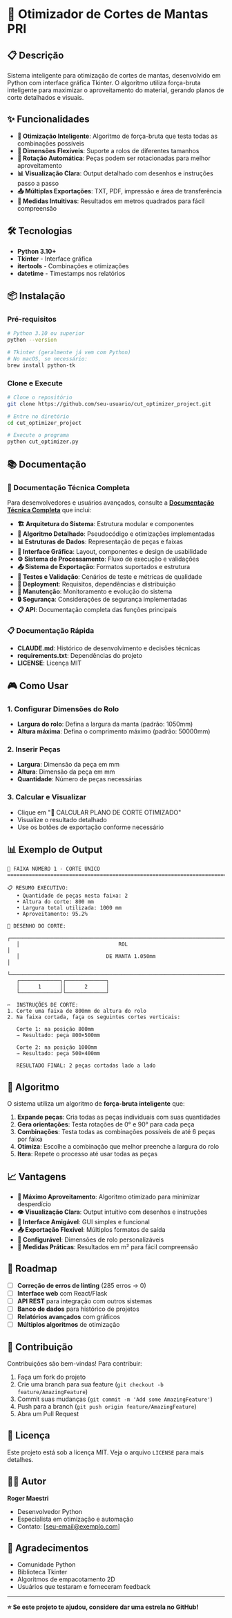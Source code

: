 # 🎯 Otimizador de Cortes de Mantas PRI

## 📋 Descrição

Sistema inteligente para otimização de cortes de mantas, desenvolvido em Python com interface gráfica Tkinter. O algoritmo utiliza força-bruta inteligente para maximizar o aproveitamento do material, gerando planos de corte detalhados e visuais.

## ✨ Funcionalidades

- **🎯 Otimização Inteligente**: Algoritmo de força-bruta que testa todas as combinações possíveis
- **📐 Dimensões Flexíveis**: Suporte a rolos de diferentes tamanhos
- **🔄 Rotação Automática**: Peças podem ser rotacionadas para melhor aproveitamento
- **📊 Visualização Clara**: Output detalhado com desenhos e instruções passo a passo
- **📤 Múltiplas Exportações**: TXT, PDF, impressão e área de transferência
- **📏 Medidas Intuitivas**: Resultados em metros quadrados para fácil compreensão

## 🛠️ Tecnologias

- **Python 3.10+**
- **Tkinter** - Interface gráfica
- **itertools** - Combinações e otimizações
- **datetime** - Timestamps nos relatórios

## 📦 Instalação

### Pré-requisitos
```bash
# Python 3.10 ou superior
python --version

# Tkinter (geralmente já vem com Python)
# No macOS, se necessário:
brew install python-tk
```

### Clone e Execute
```bash
# Clone o repositório
git clone https://github.com/seu-usuario/cut_optimizer_project.git

# Entre no diretório
cd cut_optimizer_project

# Execute o programa
python cut_optimizer.py
```

## 📚 Documentação

### 📖 Documentação Técnica Completa
Para desenvolvedores e usuários avançados, consulte a **[Documentação Técnica Completa](DOCUMENTACAO_TECNICA.md)** que inclui:

- **🏗️ Arquitetura do Sistema**: Estrutura modular e componentes
- **🧮 Algoritmo Detalhado**: Pseudocódigo e otimizações implementadas
- **📊 Estruturas de Dados**: Representação de peças e faixas
- **🎨 Interface Gráfica**: Layout, componentes e design de usabilidade
- **⚙️ Sistema de Processamento**: Fluxo de execução e validações
- **📤 Sistema de Exportação**: Formatos suportados e estrutura
- **🧪 Testes e Validação**: Cenários de teste e métricas de qualidade
- **🚀 Deployment**: Requisitos, dependências e distribuição
- **🔧 Manutenção**: Monitoramento e evolução do sistema
- **🔒 Segurança**: Considerações de segurança implementadas
- **📋 API**: Documentação completa das funções principais

### 📋 Documentação Rápida
- **CLAUDE.md**: Histórico de desenvolvimento e decisões técnicas
- **requirements.txt**: Dependências do projeto
- **LICENSE**: Licença MIT

## 🎮 Como Usar

### 1. Configurar Dimensões do Rolo
- **Largura do rolo**: Defina a largura da manta (padrão: 1050mm)
- **Altura máxima**: Defina o comprimento máximo (padrão: 50000mm)

### 2. Inserir Peças
- **Largura**: Dimensão da peça em mm
- **Altura**: Dimensão da peça em mm  
- **Quantidade**: Número de peças necessárias

### 3. Calcular e Visualizar
- Clique em "🚀 CALCULAR PLANO DE CORTE OTIMIZADO"
- Visualize o resultado detalhado
- Use os botões de exportação conforme necessário

## 📊 Exemplo de Output

```
🎯 FAIXA NÚMERO 1 - CORTE ÚNICO
================================================================================

📋 RESUMO EXECUTIVO:
   • Quantidade de peças nesta faixa: 2
   • Altura do corte: 800 mm
   • Largura total utilizada: 1000 mm
   • Aproveitamento: 95.2%

📐 DESENHO DO CORTE:
   ┌────────────────────────────────────────────────────────────────────────────┐
   │                                ROL                                         │
   │                            DE MANTA 1.050mm                               │
   └────────────────────────────────────────────────────────────────────────────┘
   ┌─────────────┐┌─────────────┐
   │      1      ││      2      │
   └─────────────┘└─────────────┘

✂️  INSTRUÇÕES DE CORTE:
1. Corte uma faixa de 800mm de altura do rolo
2. Na faixa cortada, faça os seguintes cortes verticais:

   Corte 1: na posição 800mm
   → Resultado: peça 800×500mm

   Corte 2: na posição 1000mm
   → Resultado: peça 500×400mm

   RESULTADO FINAL: 2 peças cortadas lado a lado
```

## 🔧 Algoritmo

O sistema utiliza um algoritmo de **força-bruta inteligente** que:

1. **Expande peças**: Cria todas as peças individuais com suas quantidades
2. **Gera orientações**: Testa rotações de 0° e 90° para cada peça
3. **Combinações**: Testa todas as combinações possíveis de até 6 peças por faixa
4. **Otimiza**: Escolhe a combinação que melhor preenche a largura do rolo
5. **Itera**: Repete o processo até usar todas as peças

## 📈 Vantagens

- **🎯 Máximo Aproveitamento**: Algoritmo otimizado para minimizar desperdício
- **👁️ Visualização Clara**: Output intuitivo com desenhos e instruções
- **📱 Interface Amigável**: GUI simples e funcional
- **📤 Exportação Flexível**: Múltiplos formatos de saída
- **🔧 Configurável**: Dimensões de rolo personalizáveis
- **📏 Medidas Práticas**: Resultados em m² para fácil compreensão

## 🚀 Roadmap

- [ ] **Correção de erros de linting** (285 erros → 0)
- [ ] **Interface web** com React/Flask
- [ ] **API REST** para integração com outros sistemas
- [ ] **Banco de dados** para histórico de projetos
- [ ] **Relatórios avançados** com gráficos
- [ ] **Múltiplos algoritmos** de otimização

## 📄 Contribuição

Contribuições são bem-vindas! Para contribuir:

1. Faça um fork do projeto
2. Crie uma branch para sua feature (`git checkout -b feature/AmazingFeature`)
3. Commit suas mudanças (`git commit -m 'Add some AmazingFeature'`)
4. Push para a branch (`git push origin feature/AmazingFeature`)
5. Abra um Pull Request

## 📄 Licença

Este projeto está sob a licença MIT. Veja o arquivo `LICENSE` para mais detalhes.

## 👨‍💻 Autor

**Roger Maestri**
- Desenvolvedor Python
- Especialista em otimização e automação
- Contato: [seu-email@exemplo.com]

## 🙏 Agradecimentos

- Comunidade Python
- Biblioteca Tkinter
- Algoritmos de empacotamento 2D
- Usuários que testaram e forneceram feedback

---

**⭐ Se este projeto te ajudou, considere dar uma estrela no GitHub!** 